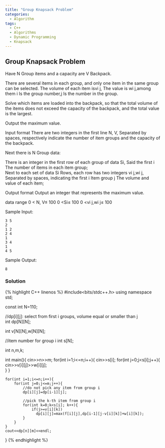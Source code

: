 ```yaml
---
title: "Group Knapsack Problem"
categories:
  - Algorithm
tags:
  - C++
  - Algorithms
  - Dynamic Programming
  - Knapsack
---
```


## Group Knapsack Problem

Have N Group items and a capacity are V Backpack.

There are several items in each group, and only one item in the same group can be selected.
The volume of each item isvi j, The value is wi j,among them i Is the group number,j Is the number in the group.

Solve which items are loaded into the backpack, so that the total volume of the items does not exceed the capacity of the backpack, and the total value is the largest.

Output the maximum value.

Input format
There are two integers in the first line N, V, Separated by spaces, respectively indicate the number of item groups and the capacity of the backpack.

Next there is N Group data:

There is an integer in the first row of each group of data Si, Said the first i The number of items in each item group;  
Next to each set of data Si Rows, each row has two integers vi j,wi j, Separated by spaces, indicating the first i Item group j The volume and value of each item;  

Output format
Output an integer that represents the maximum value.

data range
0 < N, V≤ 100
0 <Si≤ 100
0 <vi j,wi j≤ 100

Sample Input:
```
3 5
2
1 2
2 4
1
3 4
1
4 5
```
Sample Output:
```
8
```

### Solution




{% highlight C++ linenos %}
#include<bits/stdc++.h>
using namespace std;

const int N=110;

//dp[i][j]: select from first i groups, volume equal or smaller than j   
int dp[N][N];  

int v[N][N],w[N][N];

//item number for group i
int s[N];    

int n,m,k;

int main(){
    cin>>n>>m;
    for(int i=1;i<=n;i++){
        cin>>s[i];
        for(int j=0;j<s[i];j++){
            cin>>v[i][j]>>w[i][j];   
        }
    }

    for(int i=1;i<=n;i++){
        for(int j=0;j<=m;j++){
            //do not pick any item from group i
            dp[i][j]=dp[i-1][j];   

            //pick the k-th item from group i
            for(int k=0;k<s[i]; k++){
                if(j>=v[i][k])     
                  dp[i][j]=max(f[i][j],dp[i-1][j-v[i][k]]+w[i][k]);  
            }
        }
    }
    cout<<dp[n][m]<<endl;
}
{% endhighlight %}
